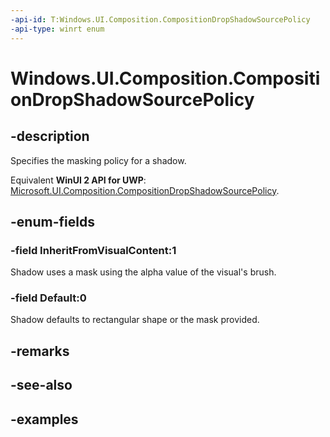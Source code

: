 ```yaml
---
-api-id: T:Windows.UI.Composition.CompositionDropShadowSourcePolicy
-api-type: winrt enum
---
```


<!-- Enumeration syntax.
public enum CompositionDropShadowSourcePolicy : int 
-->

# Windows.UI.Composition.CompositionDropShadowSourcePolicy

## -description
Specifies the masking policy for a shadow.

Equivalent **WinUI 2 API for UWP**: [Microsoft.UI.Composition.CompositionDropShadowSourcePolicy](/windows/winui/api/microsoft.ui.composition.compositiondropshadowsourcepolicy).

## -enum-fields
### -field InheritFromVisualContent:1
Shadow uses a mask using the alpha value of the visual's brush.

### -field Default:0
Shadow defaults to rectangular shape or the mask provided.

## -remarks

## -see-also

## -examples


